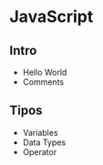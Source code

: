 # JavaScript

## Intro
- Hello World  
- Comments

## Tipos
- Variables  
- Data Types  
- Operator  